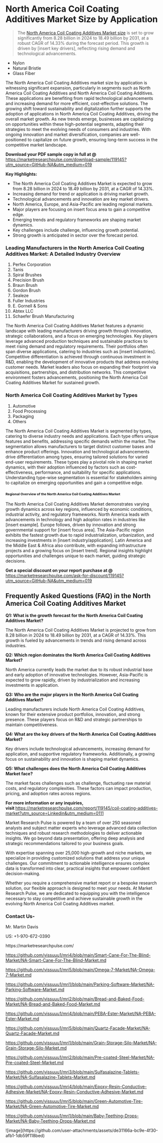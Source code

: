 <h1>North America Coil Coating Additives Market&nbsp;Size by Application</h1><blockquote><p>The <a href="https://marketresearchpulse.com/download-sample/119145?utm_source=GitHub-NA&amp;utm_medium=019">North America Coil Coating Additives Market size</a> is set to grow significantly from 8.28 billion in 2024 to 18.49 billion by 2031, at a robust CAGR of 14.33% during the forecast period. This growth is driven by [insert key drivers], reflecting rising demand and technological advancements.</p></blockquote><ul><li>Nylon<li> Natural Bristle<li> Glass Fiber</li></ul><p>The North America Coil Coating Additives market size by application is witnessing significant expansion, particularly in segments such as North America Coil Coating Additives and North America Coil Coating Additives. These applications are benefiting from rapid technological advancements and increasing demand for more efficient, cost-effective solutions. The growing shift toward sustainability and digitalization further supports the adoption of applications in North America Coil Coating Additives, driving the overall market growth. As new trends emerge, businesses are capitalizing on opportunities within these high-potential segments, adapting their strategies to meet the evolving needs of consumers and industries. With ongoing innovation and market diversification, companies are well-positioned to capitalize on future growth, ensuring long-term success in the competitive market landscape.</p><p><strong>Download your PDF sample copy in full at @ </strong><a href="https://marketresearchpulse.com/download-sample/119145?utm_source=GitHub-NA&amp;utm_medium=019">https://marketresearchpulse.com/download-sample/119145?utm_source=GitHub-NA&amp;utm_medium=019</a></p><p><strong>Key Highlights: </strong></p><ul><li>The North America Coil Coating Additives Market is expected to grow from 8.28 billion in 2024 to 18.49 billion by 2031, at a CAGR of 14.33%.</li><li>Increasing demand for trend or application is driving market growth.</li><li>Technological advancements and innovation are key market drivers.</li><li>North America, Europe, and Asia-Pacific are leading regional markets.</li><li>Major players are focusing on insert focus area to gain a competitive edge.</li><li>Emerging trends and regulatory frameworks are shaping market dynamics.</li><li>Key challenges include challenge, influencing growth potential.</li><li>Strong growth is anticipated in sector over the forecast period.</li></ul><h3>Leading Manufacturers in the North America Coil Coating Additives Market: A Detailed Industry Overview</h3><ol><li>Perfex Corporation</li><li>Tanis</li><li>Spiral Brushes</li><li>Precision Brush</li><li>Braun Brush</li><li>Gordon Brush</li><li>Sealeze</li><li>Fuller Industries</li><li>E. Gornell & Sons</li><li>Abtex LLC</li><li>Schaefer Brush Manufacturing</li></ol><div class="flex max-w-full flex-col flex-grow"><div class="min-h-8 text-message flex w-full flex-col items-end gap-2 whitespace-normal break-words [.text-message+&amp;]:mt-5" dir="auto" data-message-author-role="assistant" data-message-id="fd8432e4-4910-450d-b182-61b7bfb0a01f" data-message-model-slug="gpt-4o"><div class="flex w-full flex-col gap-1 empty:hidden first:pt-[3px]"><div class="markdown prose w-full break-words dark:prose-invert light"><p>The North America Coil Coating Additives Market features a dynamic landscape with leading manufacturers driving growth through innovation, strategic collaborations, and a focus on emerging technologies. Key players leverage advanced production techniques and sustainable practices to meet rising demand and regulatory requirements. Their portfolios often span diverse applications, catering to industries such as [insert industries]. Competitive differentiation is achieved through continuous investment in R&amp;D, enabling the development of innovative products that address evolving customer needs. Market leaders also focus on expanding their footprint via acquisitions, partnerships, and distribution networks. This competitive environment fosters advancements, positioning the North America Coil Coating Additives Market for sustained growth.</p></div></div></div></div><h3>North America Coil Coating Additives Market by Types</h3><ol><li>Automotive<li> Food Processing<li> Packaging<li> Others</li></ol><div class="flex max-w-full flex-col flex-grow"><div class="min-h-8 text-message flex w-full flex-col items-end gap-2 whitespace-normal break-words [.text-message+&amp;]:mt-5" dir="auto" data-message-author-role="assistant" data-message-id="084470be-0bb7-4664-bddf-5156b4f41249" data-message-model-slug="gpt-4o-mini"><div class="flex w-full flex-col gap-1 empty:hidden first:pt-[3px]"><div class="markdown prose w-full break-words dark:prose-invert light"><p>The North America Coil Coating Additives Market is segmented by types, catering to diverse industry needs and applications. Each type offers unique features and benefits, addressing specific demands within the market. The segmentation allows manufacturers to target distinct customer bases and enhance product offerings. Innovation and technological advancements drive differentiation among types, ensuring tailored solutions for varied end-user requirements. These types play a pivotal role in shaping market dynamics, with their adoption influenced by factors such as cost-effectiveness, performance, and suitability for specific applications. Understanding type-wise segmentation is essential for stakeholders aiming to capitalize on emerging opportunities and gain a competitive edge.</p></div></div></div></div><h3><span style="font-size: 11px;">Regional Overview of the North America Coil Coating Additives Market</span></h3><div class="flex max-w-full flex-col flex-grow"><div class="min-h-8 text-message flex w-full flex-col items-end gap-2 whitespace-normal break-words [.text-message+&amp;]:mt-5" dir="auto" data-message-author-role="assistant" data-message-id="e9038762-ce64-4e30-91c9-9bd413514231" data-message-model-slug="gpt-4o-mini"><div class="flex w-full flex-col gap-1 empty:hidden first:pt-[3px]"><div class="markdown prose w-full break-words dark:prose-invert light"><p>The North America Coil Coating Additives Market demonstrates varying growth dynamics across key regions, influenced by economic conditions, industrial activity, and regulatory frameworks. North America leads with advancements in technology and high adoption rates in industries like [insert example]. Europe follows, driven by innovation and strong governmental support for [insert focus area]. The Asia-Pacific region exhibits the fastest growth due to rapid industrialization, urbanization, and increasing investments in [insert industry/application]. Latin America and the Middle East &amp; Africa also contribute, with expanding infrastructure projects and a growing focus on [insert trend]. Regional insights highlight opportunities and challenges unique to each market, guiding strategic decisions.</p></div></div></div></div><p><strong>Get a special discount on your report purchase at @ </strong><a href="https://marketresearchpulse.com/ask-for-discount/119145?utm_source=GitHub-NA&amp;utm_medium=019">https://marketresearchpulse.com/ask-for-discount/119145?utm_source=GitHub-NA&amp;utm_medium=019</a></p><h2>Frequently Asked Questions (FAQ) in the North America Coil Coating Additives Market</h2><p><strong>Q1: What is the growth forecast for the North America Coil Coating Additives Market?</strong></p><p>The North America Coil Coating Additives Market is projected to grow from 8.28 billion in 2024 to 18.49 billion by 2031, at a CAGR of 14.33%. This growth is fueled by advancements in trends and rising demand across industries.</p><p><strong>Q2: Which region dominates the North America Coil Coating Additives Market?</strong></p><p>North America currently leads the market due to its robust industrial base and early adoption of innovative technologies. However, Asia-Pacific is expected to grow rapidly, driven by industrialization and increasing investments in application.</p><p><strong>Q3: Who are the major players in the North America Coil Coating Additives Market?</strong></p><p>Leading manufacturers include North America Coil Coating Additives, known for their extensive product portfolios, innovation, and strong presence. These players focus on R&amp;D and strategic partnerships to maintain competitiveness.</p><p><strong>Q4: What are the key drivers of the North America Coil Coating Additives Market?</strong></p><p>Key drivers include technological advancements, increasing demand for application, and supportive regulatory frameworks. Additionally, a growing focus on sustainability and innovation is shaping market dynamics.</p><p><strong>Q5: What challenges does the North America Coil Coating Additives Market face?</strong></p><p>The market faces challenges such as challenge, fluctuating raw material costs, and regulatory complexities. These factors can impact production, pricing, and adoption rates across regions.</p><p><strong>For more information or any inquiries, visit&nbsp;</strong><a href="https://marketresearchpulse.com/report/119145/coil-coating-additives-market?utm_source=Linkedin&utm_medium=0111">https://marketresearchpulse.com/report/119145/coil-coating-additives-market?utm_source=Linkedin&utm_medium=0111</a></p><p>Market Research Pulse is powered by a team of over 250 seasoned analysts and subject matter experts who leverage advanced data collection techniques and robust research methodologies to deliver actionable insights. We go beyond data presentation, offering deep analysis and strategic recommendations tailored to your business goals.</p><p>With expertise spanning over 25,000 high-growth and niche markets, we specialize in providing customized solutions that address your unique challenges. Our commitment to actionable intelligence ensures complex data is transformed into clear, practical insights that empower confident decision-making.</p><p>Whether you require a comprehensive market report or a bespoke research solution, our flexible approach is designed to meet your needs. At Market Research Pulse, we are dedicated to equipping you with the intelligence necessary to stay competitive and achieve sustainable growth in the evolving North America Coil Coating Additives market.</p><h3><strong>Contact Us-</strong></h3><p>Mr. Martin Davis</p><p>US: +1-970-672-0390</p><p>https://marketresearchpulse.com/</p><p><a href="https://github.com/vissuuu1/mri4/blob/main/Smart-Cane-For-The-Blind-Market/NA-Smart-Cane-For-The-Blind-Market.md">https://github.com/vissuuu1/mri4/blob/main/Smart-Cane-For-The-Blind-Market/NA-Smart-Cane-For-The-Blind-Market.md</a></p><p><a href="https://github.com/vissuuu1/mri5/blob/main/Omega-7-Market/NA-Omega-7-Market.md">https://github.com/vissuuu1/mri5/blob/main/Omega-7-Market/NA-Omega-7-Market.md</a></p><p><a href="https://github.com/vissuuu1/mri1/blob/main/Parking-Software-Market/NA-Parking-Software-Market.md">https://github.com/vissuuu1/mri1/blob/main/Parking-Software-Market/NA-Parking-Software-Market.md</a></p><p><a href="https://github.com/vissuuu1/mri2/blob/main/Bread-and-Baked-Food-Market/NA-Bread-and-Baked-Food-Market.md">https://github.com/vissuuu1/mri2/blob/main/Bread-and-Baked-Food-Market/NA-Bread-and-Baked-Food-Market.md</a></p><p><a href="https://github.com/vissuuu1/mri4/blob/main/PEBA-Ester-Market/NA-PEBA-Ester-Market.md">https://github.com/vissuuu1/mri4/blob/main/PEBA-Ester-Market/NA-PEBA-Ester-Market.md</a></p><p><a href="https://github.com/vissuuu1/mri5/blob/main/Quartz-Facade-Market/NA-Quartz-Facade-Market.md">https://github.com/vissuuu1/mri5/blob/main/Quartz-Facade-Market/NA-Quartz-Facade-Market.md</a></p><p><a href="https://github.com/vissuuu1/mri1/blob/main/Grain-Storage-Silo-Market/NA-Grain-Storage-Silo-Market.md">https://github.com/vissuuu1/mri1/blob/main/Grain-Storage-Silo-Market/NA-Grain-Storage-Silo-Market.md</a></p><p><a href="https://github.com/vissuuu1/mri2/blob/main/Pre-coated-Steel-Market/NA-Pre-coated-Steel-Market.md">https://github.com/vissuuu1/mri2/blob/main/Pre-coated-Steel-Market/NA-Pre-coated-Steel-Market.md</a></p><p><a href="https://github.com/vissuuu1/mri3/blob/main/Sulfasalazine-Tablets-Market/NA-Sulfasalazine-Tablets-Market.md">https://github.com/vissuuu1/mri3/blob/main/Sulfasalazine-Tablets-Market/NA-Sulfasalazine-Tablets-Market.md</a></p><p><a href="https://github.com/vissuuu1/mri4/blob/main/Epoxy-Resin-Conductive-Adhesive-Market/NA-Epoxy-Resin-Conductive-Adhesive-Market.md">https://github.com/vissuuu1/mri4/blob/main/Epoxy-Resin-Conductive-Adhesive-Market/NA-Epoxy-Resin-Conductive-Adhesive-Market.md</a></p><p><a href="https://github.com/vissuuu1/mri5/blob/main/Green-Automotive-Tire-Market/NA-Green-Automotive-Tire-Market.md">https://github.com/vissuuu1/mri5/blob/main/Green-Automotive-Tire-Market/NA-Green-Automotive-Tire-Market.md</a></p><p><a href="https://github.com/vissuuu1/mri1/blob/main/Baby-Teething-Drops-Market/NA-Baby-Teething-Drops-Market.md">https://github.com/vissuuu1/mri1/blob/main/Baby-Teething-Drops-Market/NA-Baby-Teething-Drops-Market.md</a></p>
![image](https://github.com/user-attachments/assets/de31166a-bc9e-4f30-afb1-1db59f118bed)
